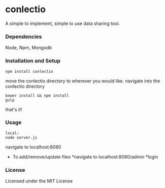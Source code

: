 # conlectio
A simple to implement, simple to use data sharing tool.

### Dependencies
Node, Npm, Mongodb

### Installation and Setup
  ```
  npm install conlectio
  ```
  move the conlectio directory to wherever you would like.
  navigate into the conlectio directory
  ```
  bower install && npm install
  gulp
  ```
  that's it!
### Usage
  ```
  local:
  node server.js
  ```
  navigate to localhost:8080
  * To add/remove/update files
    *navigate to localhost:8080/admin
    *login
### License
  Licensed under the MIT License
